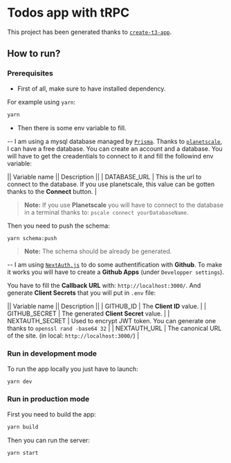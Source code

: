 # Todos app with tRPC

This project has been generated thanks to [`create-t3-app`](https://create.t3.gg/).

## How to run?

### Prerequisites

- First of all, make sure to have installed dependency.

For example using `yarn`:

```bash
yarn
```

- Then there is some env variable to fill.

-- I am using a mysql database managed by [`Prisma`](https://www.prisma.io/docs). Thanks to [`planetscale`](https://planetscale.com/), I can have a free database. 
You can create an account and a database. You will have to get the creadentials to connect to it and fill the followind env variable:

|| Variable name || Description ||
| DATABASE_URL | This is the url to connect to the database. If you use planetscale, this value can be gotten thanks to the **Connect** button. | 

> **Note:** If you use **Planetscale** you will have to connect to the database in a terminal thanks to: `pscale connect yourDatabaseName`.

Then you need to push the schema:

```bash
yarn schema:push
```

> **Note:** The schema should be already be generated.

-- I am using [`NextAuth.js`](https://next-auth.js.org/) to do some authentification with **Github**. To make it works you will have to create 
a **Github Apps** (under `Developper settings`).

You have to fill the **Callback URL** with: `http://localhost:3000/`. And generate **Client Secrets** that you will put in `.env` file:


|| Variable name || Description ||
| GITHUB_ID | The **Client ID** value. |
| GITHUB_SECRET | The generated **Client Secret** value. |
| NEXTAUTH_SECRET | Used to encrypt JWT token. You can generate one thanks to `openssl rand -base64 32` |
| NEXTAUTH_URL | The canonical URL of the site. (in local: `http://localhost:3000/`) |


### Run in development mode

To run the app locally you just have to launch:

```bash
yarn dev
```

### Run in production mode

First you need to build the app:

```bash
yarn build
```

Then you can run the server:

```bash
yarn start
```

